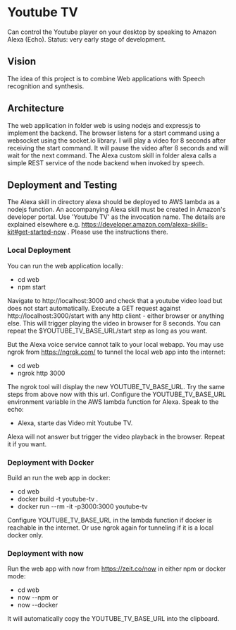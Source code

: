 # Youtube TV

Can control the Youtube player on your desktop by speaking to Amazon Alexa (Echo).
Status: very early stage of development.

## Vision

The idea of this project is to combine Web applications with Speech recognition and synthesis.

## Architecture

The web application in folder web is using nodejs and expressjs to implement the backend.
The browser listens for a start command using a websocket using the socket.io library.
I will play a video for 8 seconds after receiving the start command.
It will pause the video after 8 seconds and will wait for the next command.
The Alexa custom skill in folder alexa calls a simple REST service of the node backend when invoked by speech.

## Deployment and Testing

The Alexa skill in directory alexa should be deployed to AWS lambda as a nodejs function.
An accompanying Alexa skill must be created in Amazon's developer portal.
Use 'Youtube TV' as the invocation name.
The details are explained elsewhere e.g. https://developer.amazon.com/alexa-skills-kit#get-started-now .
Please use the instructions there.

### Local Deployment

You can run the web application locally:

- cd web
- npm start

Navigate to http://localhost:3000 and check that a youtube video load but does not start automatically.
Execute a GET request against http://localhost:3000/start with any http client - either browser or anything else.
This will trigger playing the video in browser for 8 seconds.
You can repeat the $YOUTUBE_TV_BASE_URL/start step as long as you want.

But the Alexa voice service cannot talk to your local webapp.
You may use ngrok from https://ngrok.com/ to tunnel the local web app into the internet:

- cd web
- ngrok http 3000

The ngrok tool will display the new YOUTUBE_TV_BASE_URL. Try the same steps from above now with this url.
Configure the YOUTUBE_TV_BASE_URL environment variable in the AWS lambda function for Alexa.
Speak to the echo:

- Alexa, starte das Video mit Youtube TV.

Alexa will not answer but trigger the video playback in the browser.
Repeat it if you want.

### Deployment with Docker

Build an run the web app in docker:

- cd web
- docker build -t youtube-tv .
- docker run --rm -it -p3000:3000 youtube-tv

Configure YOUTUBE_TV_BASE_URL in the lambda function if docker is reachable in the internet.
Or use ngrok again for tunneling if it is a local docker only.

### Deployment with now

Run the web app with now from https://zeit.co/now in either npm or docker mode:

- cd web
- now --npm or
- now --docker

It will automatically copy the YOUTUBE_TV_BASE_URL into the clipboard.
